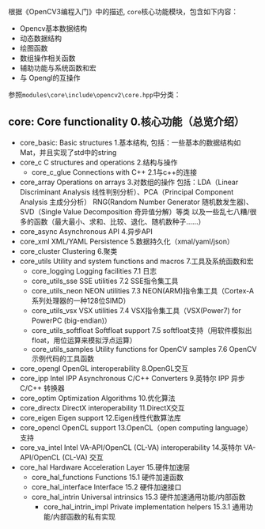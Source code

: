 根据《OpenCV3编程入门》中的描述, `core`核心功能模块，包含如下内容：
- Opencv基本数据结构
- 动态数据结构
- 绘图函数
- 数组操作相关函数
- 辅助功能与系统函数和宏
- 与 Opengl的互操作

参照`modules\core\include\opencv2\core.hpp`中分类：

## core: Core functionality 0.核心功能（总览介绍）

- core_basic: Basic structures           1.基本结构, 包括：一些基本的数据结构如Mat，并且实现了std中的string
- core_c C structures and operations     2.结构与操作
  - core_c_glue Connections with C++      2.1与c++的连接
- core_array Operations on arrays       3.对数组的操作
                    包括：LDA（Linear Discriminant Analysis 线性判别分析）、PCA（Principal Component Analysis 主成分分析）
                          RNG(Random Number Generator 随机数发生器)、SVD（Single Value Decomposition 奇异值分解）等类
                          以及一些乱七八糟/很多的函数（最大最小、求和、比较、退化、随机数种子……）
- core_async Asynchronous API           4.异步API
- core_xml XML/YAML Persistence         5.数据持久化（xmal/yaml/json）
- core_cluster Clustering               6.聚类
- core_utils Utility and system functions and macros 7.工具及系统函数和宏
  - core_logging Logging facilities           7.1 日志
  - core_utils_sse SSE utilities              7.2 SSE指令集工具
  - core_utils_neon NEON utilities            7.3 NEON(ARM)指令集工具（Cortex-A系列处理器的一种128位SIMD）
  - core_utils_vsx VSX utilities              7.4 VSX指令集工具（VSX(Power7) for PowerPC (big-endian)）
  - core_utils_softfloat Softfloat support    7.5 softfloat支持（用软件模拟出float，用位运算来模拟浮点运算）
  - core_utils_samples Utility functions for OpenCV samples   7.6 OpenCV示例代码的工具函数
- core_opengl OpenGL interoperability    8.OpenGL交互
- core_ipp Intel IPP Asynchronous C/C++ Converters  9.英特尔 IPP 异步 C/C++ 转换器
- core_optim Optimization Algorithms    10.优化算法
- core_directx DirectX interoperability 11.DirectX交互
- core_eigen Eigen support              12.Eigen线性代数算法库
- core_opencl OpenCL support            13.OpenCL（open computing language）支持
- core_va_intel Intel VA-API/OpenCL (CL-VA) interoperability    14.英特尔 VA-API/OpenCL (CL-VA) 交互
- core_hal Hardware Acceleration Layer  15.硬件加速层
  - core_hal_functions Functions  15.1 硬件加速函数
  - core_hal_interface Interface  15.2 硬件加速接口
  - core_hal_intrin Universal intrinsics  15.3 硬件加速通用功能/内部函数
    - core_hal_intrin_impl Private implementation helpers   15.3.1 通用功能/内部函数的私有实现

